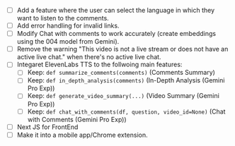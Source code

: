 - [ ] Add a feature where the user can select the language in which they want to listen to the comments.
- [ ] Add error handling for invalid links.
- [ ] Modify Chat with comments to work accurately (create embeddings using the 004 model from Gemini).
- [ ] Remove the warning "This video is not a live stream or does not have an active live chat." when there's no active live chat.
- [ ] Integaret ElevenLabs TTS to the follwoing main features:
  - [ ] Keep: `def summarize_comments(comments)` (Comments Summary)
  - [ ] Keep: `def in_depth_analysis(comments)` (In-Depth Analysis (Gemini Pro Exp))
  - [ ] Keep: `def generate_video_summary(...)` (Video Summary (Gemini Pro Exp))
  - [ ] Keep: `def chat_with_comments(df, question, video_id=None)` (Chat with Comments (Gemini Pro Exp))
- [ ] Next JS for FrontEnd
- [ ] Make it into a mobile app/Chrome extension.